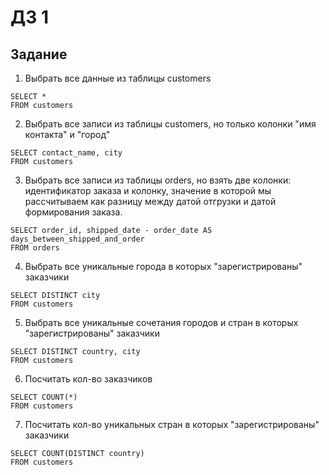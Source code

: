 # ДЗ 1

## Задание

1. Выбрать все данные из таблицы customers
```postgresql
SELECT *
FROM customers
```
2. Выбрать все записи из таблицы customers, но только колонки "имя контакта" и "город"
```postgresql
SELECT contact_name, city
FROM customers
```
3. Выбрать все записи из таблицы orders, но взять две колонки: 
   идентификатор заказа и колонку, значение в которой мы рассчитываем 
   как разницу между датой отгрузки и датой формирования заказа.
```postgresql
SELECT order_id, shipped_date - order_date AS days_between_shipped_and_order
FROM orders
```
4. Выбрать все уникальные города в которых "зарегистрированы" заказчики
```postgresql
SELECT DISTINCT city
FROM customers
```
5. Выбрать все уникальные сочетания городов и стран в которых "зарегистрированы" заказчики
```postgresql
SELECT DISTINCT country, city
FROM customers
```
6. Посчитать кол-во заказчиков
```postgresql
SELECT COUNT(*)
FROM customers
```
7. Посчитать кол-во уникальных стран в которых "зарегистрированы" заказчики
```postgresql
SELECT COUNT(DISTINCT country)
FROM customers
```
